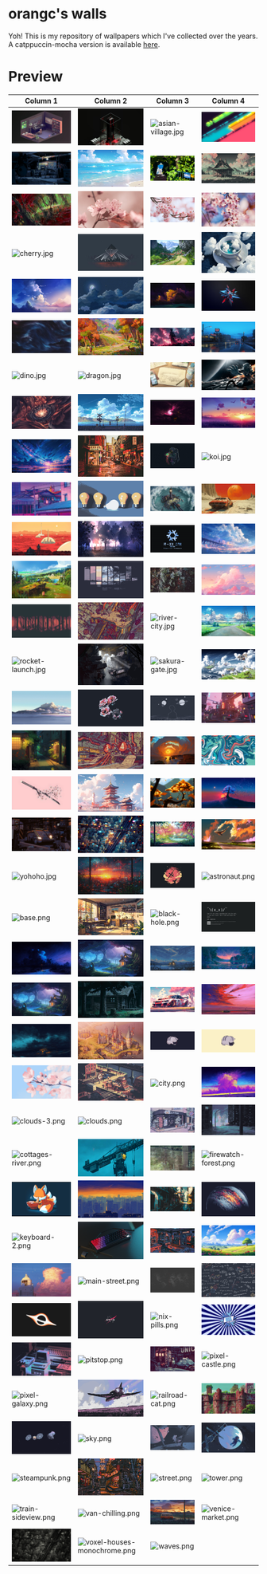 # orangc's walls
Yoh! This is my repository of wallpapers which I've collected over the years. A catppuccin-mocha version is available [here](https://github.com/orxngc/walls-catppuccin-mocha).
# Preview
| Column 1 | Column 2 | Column 3 | Column 4 |
|---------|---------|---------|---------|
| ![3d-bedroom.jpg](https://raw.githubusercontent.com/orxngc/walls/main/3d-bedroom.jpg) | ![3d-model.jpg](https://raw.githubusercontent.com/orxngc/walls/main/3d-model.jpg) | ![asian-village.jpg](https://raw.githubusercontent.com/orxngc/walls/main/asian-village.jpg) | ![bars.jpg](https://raw.githubusercontent.com/orxngc/walls/main/bars.jpg) |
| ![basement.jpg](https://raw.githubusercontent.com/orxngc/walls/main/basement.jpg) | ![beach.jpg](https://raw.githubusercontent.com/orxngc/walls/main/beach.jpg) | ![beach-path.jpg](https://raw.githubusercontent.com/orxngc/walls/main/beach-path.jpg) | ![cabin-2.jpg](https://raw.githubusercontent.com/orxngc/walls/main/cabin-2.jpg) |
| ![calder-moore-aliencrack.jpg](https://raw.githubusercontent.com/orxngc/walls/main/calder-moore-aliencrack.jpg) | ![cherry-2.jpg](https://raw.githubusercontent.com/orxngc/walls/main/cherry-2.jpg) | ![cherry-4.jpg](https://raw.githubusercontent.com/orxngc/walls/main/cherry-4.jpg) | ![cherry-5.jpg](https://raw.githubusercontent.com/orxngc/walls/main/cherry-5.jpg) |
| ![cherry.jpg](https://raw.githubusercontent.com/orxngc/walls/main/cherry.jpg) | ![city-prism.jpg](https://raw.githubusercontent.com/orxngc/walls/main/city-prism.jpg) | ![cliff-path.jpg](https://raw.githubusercontent.com/orxngc/walls/main/cliff-path.jpg) | ![cloud-coffee.jpg](https://raw.githubusercontent.com/orxngc/walls/main/cloud-coffee.jpg) |
| ![clouds-3.jpg](https://raw.githubusercontent.com/orxngc/walls/main/clouds-3.jpg) | ![clouds-5.jpg](https://raw.githubusercontent.com/orxngc/walls/main/clouds-5.jpg) | ![cool.jpg](https://raw.githubusercontent.com/orxngc/walls/main/cool.jpg) | ![dark-star.jpg](https://raw.githubusercontent.com/orxngc/walls/main/dark-star.jpg) |
| ![dark-waves.jpg](https://raw.githubusercontent.com/orxngc/walls/main/dark-waves.jpg) | ![deer-glade.jpg](https://raw.githubusercontent.com/orxngc/walls/main/deer-glade.jpg) | ![demon-slayer.jpg](https://raw.githubusercontent.com/orxngc/walls/main/demon-slayer.jpg) | ![diner-lonely-road.jpg](https://raw.githubusercontent.com/orxngc/walls/main/diner-lonely-road.jpg) |
| ![dino.jpg](https://raw.githubusercontent.com/orxngc/walls/main/dino.jpg) | ![dragon.jpg](https://raw.githubusercontent.com/orxngc/walls/main/dragon.jpg) | ![drawing.jpg](https://raw.githubusercontent.com/orxngc/walls/main/drawing.jpg) | ![expanse.jpg](https://raw.githubusercontent.com/orxngc/walls/main/expanse.jpg) |
| ![flower.jpg](https://raw.githubusercontent.com/orxngc/walls/main/flower.jpg) | ![harbor.jpg](https://raw.githubusercontent.com/orxngc/walls/main/harbor.jpg) | ![haunted-house.jpg](https://raw.githubusercontent.com/orxngc/walls/main/haunted-house.jpg) | ![horizon-2.jpg](https://raw.githubusercontent.com/orxngc/walls/main/horizon-2.jpg) |
| ![horizon.jpg](https://raw.githubusercontent.com/orxngc/walls/main/horizon.jpg) | ![japan.jpg](https://raw.githubusercontent.com/orxngc/walls/main/japan.jpg) | ![jellyfish.jpg](https://raw.githubusercontent.com/orxngc/walls/main/jellyfish.jpg) | ![koi.jpg](https://raw.githubusercontent.com/orxngc/walls/main/koi.jpg) |
| ![laundry.jpg](https://raw.githubusercontent.com/orxngc/walls/main/laundry.jpg) | ![lightbulbs.jpg](https://raw.githubusercontent.com/orxngc/walls/main/lightbulbs.jpg) | ![lighthouse.jpg](https://raw.githubusercontent.com/orxngc/walls/main/lighthouse.jpg) | ![mars-car.jpg](https://raw.githubusercontent.com/orxngc/walls/main/mars-car.jpg) |
| ![mars.jpg](https://raw.githubusercontent.com/orxngc/walls/main/mars.jpg) | ![misty-boat.jpg](https://raw.githubusercontent.com/orxngc/walls/main/misty-boat.jpg) | ![nixos.jpg](https://raw.githubusercontent.com/orxngc/walls/main/nixos.jpg) | ![overlooking.jpg](https://raw.githubusercontent.com/orxngc/walls/main/overlooking.jpg) |
| ![painting-standing.jpg](https://raw.githubusercontent.com/orxngc/walls/main/painting-standing.jpg) | ![panes.jpg](https://raw.githubusercontent.com/orxngc/walls/main/panes.jpg) | ![pine.jpg](https://raw.githubusercontent.com/orxngc/walls/main/pine.jpg) | ![pink-clouds.jpg](https://raw.githubusercontent.com/orxngc/walls/main/pink-clouds.jpg) |
| ![pixel-forest.jpg](https://raw.githubusercontent.com/orxngc/walls/main/pixel-forest.jpg) | ![platform.jpg](https://raw.githubusercontent.com/orxngc/walls/main/platform.jpg) | ![river-city.jpg](https://raw.githubusercontent.com/orxngc/walls/main/river-city.jpg) | ![road.jpg](https://raw.githubusercontent.com/orxngc/walls/main/road.jpg) |
| ![rocket-launch.jpg](https://raw.githubusercontent.com/orxngc/walls/main/rocket-launch.jpg) | ![ruins.jpg](https://raw.githubusercontent.com/orxngc/walls/main/ruins.jpg) | ![sakura-gate.jpg](https://raw.githubusercontent.com/orxngc/walls/main/sakura-gate.jpg) | ![sky-ships.jpg](https://raw.githubusercontent.com/orxngc/walls/main/sky-ships.jpg) |
| ![snowy-train.jpg](https://raw.githubusercontent.com/orxngc/walls/main/snowy-train.jpg) | ![soft-rose.jpg](https://raw.githubusercontent.com/orxngc/walls/main/soft-rose.jpg) | ![space.jpg](https://raw.githubusercontent.com/orxngc/walls/main/space.jpg) | ![square-city.jpg](https://raw.githubusercontent.com/orxngc/walls/main/square-city.jpg) |
| ![street-2.jpg](https://raw.githubusercontent.com/orxngc/walls/main/street-2.jpg) | ![subway.jpg](https://raw.githubusercontent.com/orxngc/walls/main/subway.jpg) | ![sunset.jpg](https://raw.githubusercontent.com/orxngc/walls/main/sunset.jpg) | ![swirls.jpg](https://raw.githubusercontent.com/orxngc/walls/main/swirls.jpg) |
| ![sword.jpg](https://raw.githubusercontent.com/orxngc/walls/main/sword.jpg) | ![temple.jpg](https://raw.githubusercontent.com/orxngc/walls/main/temple.jpg) | ![tree-2.jpg](https://raw.githubusercontent.com/orxngc/walls/main/tree-2.jpg) | ![tree.jpg](https://raw.githubusercontent.com/orxngc/walls/main/tree.jpg) |
| ![trolley.jpg](https://raw.githubusercontent.com/orxngc/walls/main/trolley.jpg) | ![voxel-city.jpg](https://raw.githubusercontent.com/orxngc/walls/main/voxel-city.jpg) | ![wall.jpg](https://raw.githubusercontent.com/orxngc/walls/main/wall.jpg) | ![whale.jpg](https://raw.githubusercontent.com/orxngc/walls/main/whale.jpg) |
| ![yohoho.jpg](https://raw.githubusercontent.com/orxngc/walls/main/yohoho.jpg) | ![rainy-window.jpeg](https://raw.githubusercontent.com/orxngc/walls/main/rainy-window.jpeg) | ![abstract-plane-whale.png](https://raw.githubusercontent.com/orxngc/walls/main/abstract-plane-whale.png) | ![astronaut.png](https://raw.githubusercontent.com/orxngc/walls/main/astronaut.png) |
| ![base.png](https://raw.githubusercontent.com/orxngc/walls/main/base.png) | ![bedroom.png](https://raw.githubusercontent.com/orxngc/walls/main/bedroom.png) | ![black-hole.png](https://raw.githubusercontent.com/orxngc/walls/main/black-hole.png) | ![bsod.png](https://raw.githubusercontent.com/orxngc/walls/main/bsod.png) |
| ![bunnies-road.png](https://raw.githubusercontent.com/orxngc/walls/main/bunnies-road.png) | ![cabin-3.png](https://raw.githubusercontent.com/orxngc/walls/main/cabin-3.png) | ![cabin-4.png](https://raw.githubusercontent.com/orxngc/walls/main/cabin-4.png) | ![cabin-5.png](https://raw.githubusercontent.com/orxngc/walls/main/cabin-5.png) |
| ![cabin-glade.png](https://raw.githubusercontent.com/orxngc/walls/main/cabin-glade.png) | ![cabin.png](https://raw.githubusercontent.com/orxngc/walls/main/cabin.png) | ![car-2.png](https://raw.githubusercontent.com/orxngc/walls/main/car-2.png) | ![car.png](https://raw.githubusercontent.com/orxngc/walls/main/car.png) |
| ![car-wreck.png](https://raw.githubusercontent.com/orxngc/walls/main/car-wreck.png) | ![castle.png](https://raw.githubusercontent.com/orxngc/walls/main/castle.png) | ![cat-sip-dark.png](https://raw.githubusercontent.com/orxngc/walls/main/cat-sip-dark.png) | ![cat-sip-light.png](https://raw.githubusercontent.com/orxngc/walls/main/cat-sip-light.png) |
| ![cherry-3.png](https://raw.githubusercontent.com/orxngc/walls/main/cherry-3.png) | ![city-harbor.png](https://raw.githubusercontent.com/orxngc/walls/main/city-harbor.png) | ![city.png](https://raw.githubusercontent.com/orxngc/walls/main/city.png) | ![clouds-2.png](https://raw.githubusercontent.com/orxngc/walls/main/clouds-2.png) |
| ![clouds-3.png](https://raw.githubusercontent.com/orxngc/walls/main/clouds-3.png) | ![clouds.png](https://raw.githubusercontent.com/orxngc/walls/main/clouds.png) | ![coffee-shop.png](https://raw.githubusercontent.com/orxngc/walls/main/coffee-shop.png) | ![cold-alley.png](https://raw.githubusercontent.com/orxngc/walls/main/cold-alley.png) |
| ![cottages-river.png](https://raw.githubusercontent.com/orxngc/walls/main/cottages-river.png) | ![crane.png](https://raw.githubusercontent.com/orxngc/walls/main/crane.png) | ![droplets.png](https://raw.githubusercontent.com/orxngc/walls/main/droplets.png) | ![firewatch-forest.png](https://raw.githubusercontent.com/orxngc/walls/main/firewatch-forest.png) |
| ![fox.png](https://raw.githubusercontent.com/orxngc/walls/main/fox.png) | ![horizon-3.png](https://raw.githubusercontent.com/orxngc/walls/main/horizon-3.png) | ![japan-alley.png](https://raw.githubusercontent.com/orxngc/walls/main/japan-alley.png) | ![jupiter.png](https://raw.githubusercontent.com/orxngc/walls/main/jupiter.png) |
| ![keyboard-2.png](https://raw.githubusercontent.com/orxngc/walls/main/keyboard-2.png) | ![keyboard.png](https://raw.githubusercontent.com/orxngc/walls/main/keyboard.png) | ![kitchen.png](https://raw.githubusercontent.com/orxngc/walls/main/kitchen.png) | ![landscape.png](https://raw.githubusercontent.com/orxngc/walls/main/landscape.png) |
| ![lighthouse-2.png](https://raw.githubusercontent.com/orxngc/walls/main/lighthouse-2.png) | ![main-street.png](https://raw.githubusercontent.com/orxngc/walls/main/main-street.png) | ![map.png](https://raw.githubusercontent.com/orxngc/walls/main/map.png) | ![math.png](https://raw.githubusercontent.com/orxngc/walls/main/math.png) |
| ![minimalist-black-hole.png](https://raw.githubusercontent.com/orxngc/walls/main/minimalist-black-hole.png) | ![nasa.png](https://raw.githubusercontent.com/orxngc/walls/main/nasa.png) | ![nix-pills.png](https://raw.githubusercontent.com/orxngc/walls/main/nix-pills.png) | ![nix-purifier.png](https://raw.githubusercontent.com/orxngc/walls/main/nix-purifier.png) |
| ![old-computer.png](https://raw.githubusercontent.com/orxngc/walls/main/old-computer.png) | ![pitstop.png](https://raw.githubusercontent.com/orxngc/walls/main/pitstop.png) | ![pixel-car.png](https://raw.githubusercontent.com/orxngc/walls/main/pixel-car.png) | ![pixel-castle.png](https://raw.githubusercontent.com/orxngc/walls/main/pixel-castle.png) |
| ![pixel-galaxy.png](https://raw.githubusercontent.com/orxngc/walls/main/pixel-galaxy.png) | ![plane-purple.png](https://raw.githubusercontent.com/orxngc/walls/main/plane-purple.png) | ![railroad-cat.png](https://raw.githubusercontent.com/orxngc/walls/main/railroad-cat.png) | ![red-city.png](https://raw.githubusercontent.com/orxngc/walls/main/red-city.png) |
| ![satellite.png](https://raw.githubusercontent.com/orxngc/walls/main/satellite.png) | ![sky.png](https://raw.githubusercontent.com/orxngc/walls/main/sky.png) | ![space-piano.png](https://raw.githubusercontent.com/orxngc/walls/main/space-piano.png) | ![space.png](https://raw.githubusercontent.com/orxngc/walls/main/space.png) |
| ![steampunk.png](https://raw.githubusercontent.com/orxngc/walls/main/steampunk.png) | ![street-4.png](https://raw.githubusercontent.com/orxngc/walls/main/street-4.png) | ![street.png](https://raw.githubusercontent.com/orxngc/walls/main/street.png) | ![tower.png](https://raw.githubusercontent.com/orxngc/walls/main/tower.png) |
| ![train-sideview.png](https://raw.githubusercontent.com/orxngc/walls/main/train-sideview.png) | ![van-chilling.png](https://raw.githubusercontent.com/orxngc/walls/main/van-chilling.png) | ![van.png](https://raw.githubusercontent.com/orxngc/walls/main/van.png) | ![venice-market.png](https://raw.githubusercontent.com/orxngc/walls/main/venice-market.png) |
| ![voxel-city-monochrome.png](https://raw.githubusercontent.com/orxngc/walls/main/voxel-city-monochrome.png) | ![voxel-houses-monochrome.png](https://raw.githubusercontent.com/orxngc/walls/main/voxel-houses-monochrome.png) | ![waves.png](https://raw.githubusercontent.com/orxngc/walls/main/waves.png) | |
